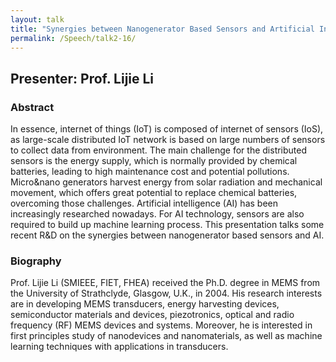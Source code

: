 ```yaml
---
layout: talk
title: "Synergies between Nanogenerator Based Sensors and Artificial Intelligence"
permalink: /Speech/talk2-16/
---
```


<div class="talk-container">
    <div class="talk-header">
        <h2>Presenter: Prof. Lijie Li</h2>
    </div>
    <h3>Abstract</h3>
    <p>
    In essence, internet of things (IoT) is composed of internet of sensors (IoS), as large-scale distributed IoT network is based on large numbers of sensors to collect data from environment. The main challenge for the distributed sensors is the energy supply, which is normally provided by chemical batteries, leading to high maintenance cost and potential pollutions. Micro&nano generators harvest energy from solar radiation and mechanical movement, which offers great potential to replace chemical batteries, overcoming those challenges. Artificial intelligence (AI) has been increasingly researched nowadays. For AI technology, sensors are also required to build up machine learning process. This presentation talks some recent R&D on the synergies between nanogenerator based sensors and AI.
    </p>
    <h3>Biography</h3>
    <p>
    Prof. Lijie Li (SMIEEE, FIET, FHEA) received the Ph.D. degree in MEMS from the University of Strathclyde, Glasgow, U.K., in 2004. His research interests are in developing MEMS transducers, energy harvesting devices, semiconductor materials and devices, piezotronics, optical and radio frequency (RF) MEMS devices and systems. Moreover, he is interested in first principles study of nanodevices and nanomaterials, as well as machine learning techniques with applications in transducers.
    </p>
</div>
